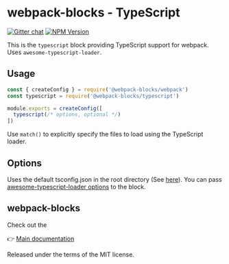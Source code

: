 # webpack-blocks - TypeScript

[![Gitter chat](https://badges.gitter.im/webpack-blocks.svg)](https://gitter.im/webpack-blocks)
[![NPM Version](https://img.shields.io/npm/v/@webpack-blocks/typescript.svg)](https://www.npmjs.com/package/@webpack-blocks/typescript)

This is the `typescript` block providing TypeScript support for webpack. Uses
`awesome-typescript-loader`.

## Usage

<!-- prettier-ignore-start -->
```js
const { createConfig } = require('@webpack-blocks/webpack')
const typescript = require('@webpack-blocks/typescript')

module.exports = createConfig([
  typescript(/* options, optional */)
])
```
<!-- prettier-ignore-end -->

Use `match()` to explicitly specify the files to load using the TypeScript loader.

## Options

Uses the default tsconfig.json in the root directory (See
[here](https://github.com/s-panferov/awesome-typescript-loader#tsconfigjson)). You can pass
[awesome-typescript-loader options](https://github.com/s-panferov/awesome-typescript-loader#loader-options)
to the block.

## webpack-blocks

Check out the

👉 [Main documentation](https://github.com/andywer/webpack-blocks)

Released under the terms of the MIT license.
